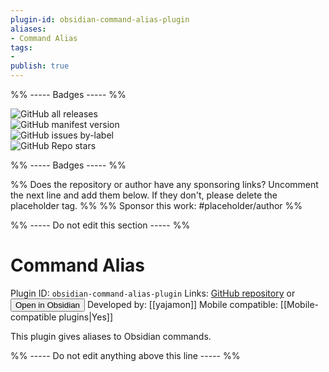 ```yaml
---
plugin-id: obsidian-command-alias-plugin
aliases:
- Command Alias
tags: 
- 
publish: true
---
```


%% ----- Badges ----- %%

![GitHub all releases](https://img.shields.io/github/downloads/yajamon/obsidian-command-alias-plugin/total?color=573E7A&logo=github&style=for-the-badge)   
![GitHub manifest version](https://img.shields.io/github/manifest-json/v/yajamon/obsidian-command-alias-plugin?color=573E7A&logo=github&style=for-the-badge)   
![GitHub issues by-label](https://img.shields.io/github/issues/yajamon/obsidian-command-alias-plugin/help%20wanted?color=573E7A&logo=github&style=for-the-badge)   
![GitHub Repo stars](https://img.shields.io/github/stars/yajamon/obsidian-command-alias-plugin?color=573E7A&logo=github&style=for-the-badge)

%% ----- Badges ----- %%

%% Does the repository or author have any sponsoring links? Uncomment the next line and add them below. If they don't, please delete the placeholder tag. %%
%% Sponsor this work: #placeholder/author %%

%% ----- Do not edit this section ----- %%

# Command Alias

Plugin ID: `obsidian-command-alias-plugin`
Links: [GitHub repository](https://github.com/yajamon/obsidian-command-alias-plugin) or [<button id=HH>Open in Obsidian</button>](obsidian://goto-plugin?id=obsidian-command-alias-plugin)
Developed by: [[yajamon]]
Mobile compatible: [[Mobile-compatible plugins|Yes]]

This plugin gives aliases to Obsidian commands.

%% ----- Do not edit anything above this line ----- %% 
